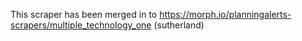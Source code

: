 This scraper has been merged in to https://morph.io/planningalerts-scrapers/multiple_technology_one (sutherland)
